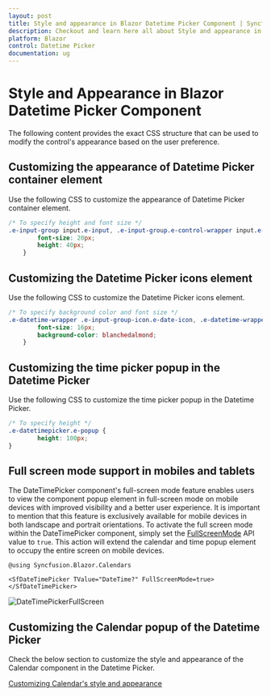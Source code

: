 ```yaml
---
layout: post
title: Style and appearance in Blazor Datetime Picker Component | Syncfusion
description: Checkout and learn here all about Style and appearance in Syncfusion Blazor Datetime Picker component and more.
platform: Blazor
control: Datetime Picker
documentation: ug
---
```


# Style and Appearance in Blazor Datetime Picker Component

The following content provides the exact CSS structure that can be used to modify the control's appearance based on the user preference.

## Customizing the appearance of Datetime Picker container element

Use the following CSS to customize the appearance of Datetime Picker container element.

```css
/* To specify height and font size */
.e-input-group input.e-input, .e-input-group.e-control-wrapper input.e-input {
        font-size: 20px;
        height: 40px;
    }
```

## Customizing the Datetime Picker icons element

Use the following CSS to customize the Datetime Picker icons element.

```css
/* To specify background color and font size */
.e-datetime-wrapper .e-input-group-icon.e-date-icon, .e-datetime-wrapper .e-input-group-icon.e-time-icon {
        font-size: 16px;
        background-color: blanchedalmond;
    }
```

## Customizing the time picker popup in the Datetime Picker 

Use the following CSS to customize the time picker popup in the Datetime Picker.

```css
/* To specify height */
.e-datetimepicker.e-popup {
        height: 100px;
}
```

## Full screen mode support in mobiles and tablets

The DateTimePicker component's full-screen mode feature enables users to view the component popup element in full-screen mode on mobile devices with improved visibility and a better user experience. It is important to mention that this feature is exclusively available for mobile devices in both landscape and portrait orientations. To activate the full screen mode within the DateTimePicker component, simply set the [FullScreenMode](https://help.syncfusion.com/cr/blazor/Syncfusion.Blazor.Calendars.SfDateTimePicker-1.html#Syncfusion_Blazor_Calendars_SfDateTimePicker_1_FullScreenMode) API value to `true`. This action will extend the calendar and time popup element to occupy the entire screen on mobile devices.

```cshtml
@using Syncfusion.Blazor.Calendars

<SfDateTimePicker TValue="DateTime?" FullScreenMode=true></SfDateTimePicker>

```

![DateTimePickerFullScreen](./images/DateTimePickerFullScreen.gif)
<!-- {% previewsample "https://blazorplayground.syncfusion.com/embed/hZVUXvXgrdipoRKD?appbar=false&editor=false&result=true&errorlist=false&theme=bootstrap5" %} -->

## Customizing the Calendar popup of the Datetime Picker

Check the below section to customize the style and appearance of the Calendar component in the Datetime Picker.

[Customizing Calendar's style and appearance](../calendar/style-appearance/)